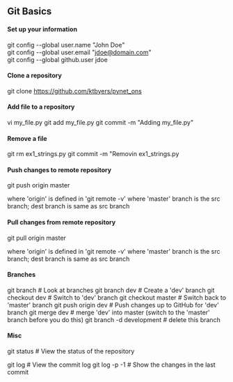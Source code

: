 ## Git Basics  

#### Set up your information
git config --global user.name "John Doe"  
git config --global user.email "jdoe@domain.com"  
git config --global github.user jdoe  


#### Clone a repository
git clone https://github.com/ktbyers/pynet_ons  


#### Add file to a repository
vi my_file.py
git add my_file.py
git commit -m "Adding my_file.py"


#### Remove a file
git rm ex1_strings.py
git commit -m "Removin ex1_strings.py


#### Push changes to remote repository
git push origin master

where 'origin' is defined in 'git remote -v'
where 'master' branch is the src branch; dest branch is same as src branch


#### Pull changes from remote repository
git pull origin master

where 'origin' is defined in 'git remote -v'
where 'master' branch is the src branch; dest branch is same as src branch


#### Branches
git branch                          # Look at branches
git branch dev                      # Create a 'dev' branch
git checkout dev                    # Switch to 'dev' branch
git checkout master                 # Switch back to 'master' branch
git push origin dev                 # Push changes up to GitHub for 'dev' branch
git merge dev                       # merge 'dev' into master (switch to the 'master' branch before you do this)
git branch -d development           # delete this branch


#### Misc
git status                          # View the status of the repository  

git log                             # View the commit log
git log -p -1                       # Show the changes in the last commit
